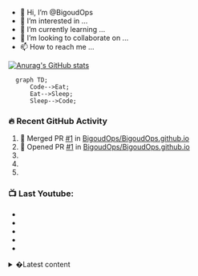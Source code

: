 - 👋 Hi, I’m @BigoudOps
- 👀 I’m interested in ...
- 🌱 I’m currently learning ...
- 💞️ I’m looking to collaborate on ...
- 📫 How to reach me ...

<!---
BigoudOps/BigoudOps is a ✨ special ✨ repository because its `README.md` (this file) appears on your GitHub profile.
You can click the Preview link to take a look at your changes.
--->

[![Anurag's GitHub stats](https://github-readme-stats.vercel.app/api?username=BigoudOps&show_icons=true&hide_border=false&title_color=3B1F94f&icon_color=FFE500&bg_color=09131B&text_color=ffffff&border_color=0c1a25)](https://github.com/anuraghazra/github-readme-stats)
```mermaid
  graph TD;
      Code-->Eat;
      Eat-->Sleep;
      Sleep-->Code;
```
### 🔥 Recent GitHub Activity

<!--START_SECTION:activity-->
1. 🎉 Merged PR [#1](https://github.com/BigoudOps/BigoudOps.github.io/pull/1) in [BigoudOps/BigoudOps.github.io](https://github.com/BigoudOps/BigoudOps.github.io)
2. 💪 Opened PR [#1](https://github.com/BigoudOps/BigoudOps.github.io/pull/1) in [BigoudOps/BigoudOps.github.io](https://github.com/BigoudOps/BigoudOps.github.io)
3. 
4.
5.
<!--END_SECTION:activity-->
### 📺 Last Youtube:

<!-- YOUTUBE:START -->
- 
- 
- 
- 
- 
<!-- YOUTUBE:END -->
<details>
  <summary>�Latest content</summary>

<!-- BLOG-POST-LIST:START -->
-
-
-
-
-
<!-- BLOG-POST-LIST:END -->
  <details>
